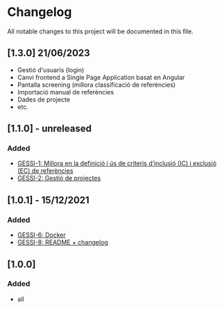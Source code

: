# Changelog
All notable changes to this project will be documented in this file.

## [1.3.0] 21/06/2023
- Gestió d'usuaris (login)
- Canvi frontend a Single Page Application basat en Angular
- Pantalla screening (millora classificació de referències)
- Importació manual de referències
- Dades de projecte
- etc.

## [1.1.0] - unreleased
### Added
- [GESSI-1: Millora en la definició i ús de criteris d’inclusió (IC) i exclusió (EC) de referències](https://trello.com/c/GN1vg6NJ/1-millora-en-la-definici%C3%B3-i-%C3%BAs-de-criteris-dinclusi%C3%B3-ic-i-exclusi%C3%B3-ec-de-refer%C3%A8ncies)
- [GESSI-2: Gestió de projectes](https://trello.com/c/ZsZ1RsQs/2-gesti%C3%B3-de-projectes)

## [1.0.1] - 15/12/2021
### Added
- [GESSI-6: Docker](https://trello.com/c/dLdcDZ3y/6-docker)
- [GESSI-8: README + changelog](https://trello.com/c/pKk9jlc1/8-readme-changelog)

## [1.0.0]
### Added
- all
 
